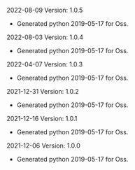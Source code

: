 2022-08-09 Version: 1.0.5
- Generated python 2019-05-17 for Oss.

2022-08-03 Version: 1.0.4
- Generated python 2019-05-17 for Oss.

2022-04-07 Version: 1.0.3
- Generated python 2019-05-17 for Oss.

2021-12-31 Version: 1.0.2
- Generated python 2019-05-17 for Oss.

2021-12-16 Version: 1.0.1
- Generated python 2019-05-17 for Oss.

2021-12-06 Version: 1.0.0
- Generated python 2019-05-17 for Oss.

